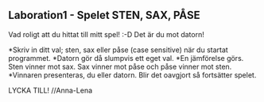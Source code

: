 ## Laboration1 - Spelet STEN, SAX, PÅSE

Vad roligt att du hittat till mitt spel! :-D Det är du mot datorn!

*Skriv in ditt val; sten, sax eller påse (case sensitive) när du startat programmet.
*Datorn gör då slumpvis ett eget val.
*En jämförelse görs. Sten vinner mot sax. Sax vinner mot påse och påse vinner mot sten. 
*Vinnaren presenteras, du eller datorn. Blir det oavgjort så fortsätter spelet. 

LYCKA TILL! //Anna-Lena